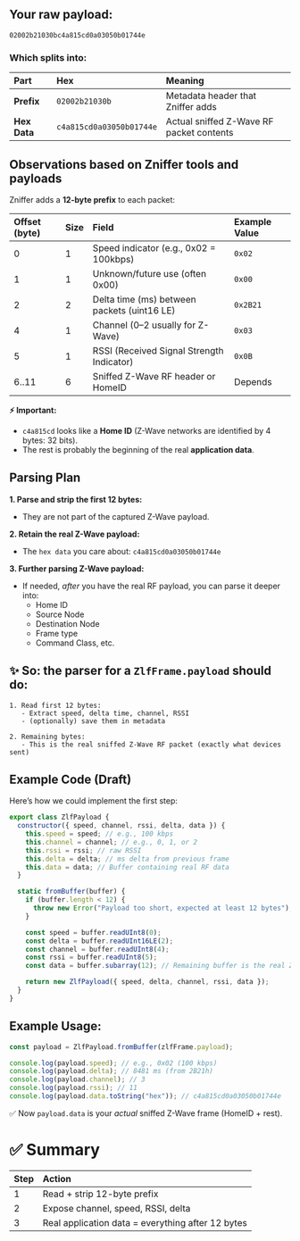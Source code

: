 ## Your raw payload:

```
02002b21030bc4a815cd0a03050b01744e
```

### Which splits into:

| Part         | Hex                      | Meaning                                  |
| :----------- | :----------------------- | :--------------------------------------- |
| **Prefix**   | `02002b21030b`           | Metadata header that Zniffer adds        |
| **Hex Data** | `c4a815cd0a03050b01744e` | Actual sniffed Z-Wave RF packet contents |

## Observations based on Zniffer tools and payloads

Zniffer adds a **12-byte prefix** to each packet:

| Offset (byte) | Size | Field                                       | Example Value |
| :------------ | :--- | :------------------------------------------ | :------------ |
| 0             | 1    | Speed indicator (e.g., 0x02 = 100kbps)      | `0x02`        |
| 1             | 1    | Unknown/future use (often 0x00)             | `0x00`        |
| 2             | 2    | Delta time (ms) between packets (uint16 LE) | `0x2B21`      |
| 4             | 1    | Channel (0–2 usually for Z-Wave)            | `0x03`        |
| 5             | 1    | RSSI (Received Signal Strength Indicator)   | `0x0B`        |
| 6..11         | 6    | Sniffed Z-Wave RF header or HomeID          | Depends       |

**⚡ Important:**

- `c4a815cd` looks like a **Home ID** (Z-Wave networks are identified by 4
  bytes: 32 bits).
- The rest is probably the beginning of the real **application data**.

## Parsing Plan

**1. Parse and strip the first 12 bytes:**

- They are not part of the captured Z-Wave payload.

**2. Retain the real Z-Wave payload:**

- The `hex data` you care about: `c4a815cd0a03050b01744e`

**3. Further parsing Z-Wave payload:**

- If needed, _after_ you have the real RF payload, you can parse it deeper into:
  - Home ID
  - Source Node
  - Destination Node
  - Frame type
  - Command Class, etc.

## ✨ So: the parser for a `ZlfFrame.payload` should do:

```plaintext
1. Read first 12 bytes:
   - Extract speed, delta time, channel, RSSI
   - (optionally) save them in metadata

2. Remaining bytes:
   - This is the real sniffed Z-Wave RF packet (exactly what devices sent)
```

## Example Code (Draft)

Here’s how we could implement the first step:

```javascript
export class ZlfPayload {
  constructor({ speed, channel, rssi, delta, data }) {
    this.speed = speed; // e.g., 100 kbps
    this.channel = channel; // e.g., 0, 1, or 2
    this.rssi = rssi; // raw RSSI
    this.delta = delta; // ms delta from previous frame
    this.data = data; // Buffer containing real RF data
  }

  static fromBuffer(buffer) {
    if (buffer.length < 12) {
      throw new Error("Payload too short, expected at least 12 bytes");
    }

    const speed = buffer.readUInt8(0);
    const delta = buffer.readUInt16LE(2);
    const channel = buffer.readUInt8(4);
    const rssi = buffer.readUInt8(5);
    const data = buffer.subarray(12); // Remaining buffer is the real Z-Wave data

    return new ZlfPayload({ speed, delta, channel, rssi, data });
  }
}
```

## Example Usage:

```javascript
const payload = ZlfPayload.fromBuffer(zlfFrame.payload);

console.log(payload.speed); // e.g., 0x02 (100 kbps)
console.log(payload.delta); // 8481 ms (from 2B21h)
console.log(payload.channel); // 3
console.log(payload.rssi); // 11
console.log(payload.data.toString("hex")); // c4a815cd0a03050b01744e
```

✅ Now `payload.data` is your _actual_ sniffed Z-Wave frame (HomeID + rest).

# ✅ Summary

| Step | Action                                            |
| :--- | :------------------------------------------------ |
| 1    | Read + strip 12-byte prefix                       |
| 2    | Expose channel, speed, RSSI, delta                |
| 3    | Real application data = everything after 12 bytes |
